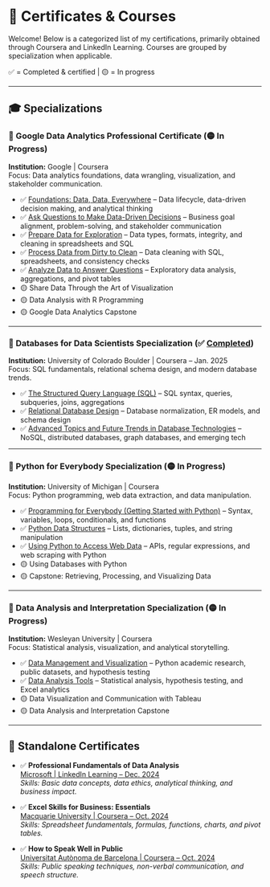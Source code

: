 <!-- 
# 📜 Certificates & Courses

Welcome! Below is a categorized list of my certifications, primarily obtained through Coursera and LinkedIn Learning. Courses are grouped by specialization when applicable.  

✅ = Completed & certified | 🟡 = In progress

---

## 🎓 Specializations

### 📁 Google Data Analytics Professional Certificate (🟡 In Progress)
**Institution:** Google | Coursera  
- ✅ [Foundations: Data, Data, Everywhere](https://www.coursera.org/account/accomplishments/verify/3ZBP819GDXK9)
- ✅ [Ask Questions to Make Data-Driven Decisions](https://www.coursera.org/account/accomplishments/verify/86SVHNZGTS56)
- ✅ [Prepare Data for Exploration](https://www.coursera.org/account/accomplishments/verify/4ST8WV7VYND1)
- ✅ [Process Data from Dirty to Clean](https://www.coursera.org/account/accomplishments/verify/8D8EJBNC224E)
- ✅ [Analyze Data to Answer Questions](https://www.coursera.org/account/accomplishments/verify/M2S22GO09JZ2)
- 🟡 Share Data Through the Art of Visualization  
- 🟡 Data Analysis with R Programming  
- 🟡 Google Data Analytics Capstone  

---

### 📁 Databases for Data Scientists Specialization (✅ [Completed](https://www.coursera.org/account/accomplishments/specialization/1AZYE51KHEO2))
**Institution:** University of Colorado Boulder | Coursera – Jan. 2025  
- ✅ [The Structured Query Language (SQL)](https://www.coursera.org/account/accomplishments/verify/4CJ3XKPH0TUH)  
- ✅ [Relational Database Design](https://www.coursera.org/account/accomplishments/verify/12J2IPXI3PG0)  
- ✅ [Advanced Topics and Future Trends in Database Technologies](https://www.coursera.org/account/accomplishments/records/K5S7G8IHOXDT)

---

### 📁 Python for Everybody Specialization (🟡 In Progress)  
**Institution:** University of Michigan | Coursera  
- ✅ [Programming for Everybody (Getting Started with Python)](https://www.coursera.org/account/accomplishments/records/733B4N9J3M5M)  
- ✅ [Python Data Structures](https://www.coursera.org/account/accomplishments/verify/JCM7C1X0V65Q)  
- ✅ [Using Python to Access Web Data](https://www.coursera.org/account/accomplishments/verify/LGBH3DZPUD83)  
- 🟡 Using Databases with Python  
- 🟡 Capstone: Retrieving, Processing, and Visualizing Data  

---

### 📁 Data Analysis and Interpretation Specialization (🟡 In Progress)  
**Institution:** Wesleyan University | Coursera  
- ✅ [Data Management and Visualization](https://www.coursera.org/account/accomplishments/records/2ZOONZBXOATV)  
- ✅ [Data Analysis Tools](https://www.coursera.org/account/accomplishments/verify/CCOBYXYS4GVS)  
- 🟡 Data Visualization and Communication with Tableau  
- 🟡 Data Analysis and Interpretation Capstone  

---

## 🧩 Standalone Certificates

- ✅ **Professional Fundamentals of Data Analysis**  
  [Microsoft | LinkedIn Learning – Dec. 2024](https://www.linkedin.com/learning/certificates/a0aec5483e762e4a41754e29706fead3f4a0509d17230bb39d82e39f3e604c8d?lipi=urn%3Ali%3Apage%3Ad_flagship3_profile_view_base_certifications_details%3BeBRMK%2BfNThm8WujysDzSFQ%3D%3D)

- ✅ **Excel Skills for Business: Essentials**  
  [Macquarie University | Coursera – Oct. 2024](https://www.coursera.org/account/accomplishments/records/0KKVG0UA1IP0)

- ✅ **How to Speak Well in Public**  
  [Universitat Autònoma de Barcelona | Coursera – Oct. 2024](https://www.coursera.org/account/accomplishments/records/2EPO8W8CKXWU) -->

# 📜 Certificates & Courses

Welcome! Below is a categorized list of my certifications, primarily obtained through Coursera and LinkedIn Learning. Courses are grouped by specialization when applicable.  

✅ = Completed & certified | 🟡 = In progress

---

## 🎓 Specializations

### 📁 Google Data Analytics Professional Certificate (🟡 In Progress)  
**Institution:** Google | Coursera  
Focus: Data analytics foundations, data wrangling, visualization, and stakeholder communication.  
- ✅ [Foundations: Data, Data, Everywhere](https://www.coursera.org/account/accomplishments/verify/3ZBP819GDXK9) – Data lifecycle, data-driven decision making, and analytical thinking  
- ✅ [Ask Questions to Make Data-Driven Decisions](https://www.coursera.org/account/accomplishments/verify/86SVHNZGTS56) – Business goal alignment, problem-solving, and stakeholder communication  
- ✅ [Prepare Data for Exploration](https://www.coursera.org/account/accomplishments/verify/4ST8WV7VYND1) – Data types, formats, integrity, and cleaning in spreadsheets and SQL  
- ✅ [Process Data from Dirty to Clean](https://www.coursera.org/account/accomplishments/verify/8D8EJBNC224E) – Data cleaning with SQL, spreadsheets, and consistency checks  
- ✅ [Analyze Data to Answer Questions](https://www.coursera.org/account/accomplishments/verify/M2S22GO09JZ2) – Exploratory data analysis, aggregations, and pivot tables  
- 🟡 Share Data Through the Art of Visualization  
- 🟡 Data Analysis with R Programming  
- 🟡 Google Data Analytics Capstone  

---

### 📁 Databases for Data Scientists Specialization (✅ [Completed](https://www.coursera.org/account/accomplishments/specialization/1AZYE51KHEO2))  
**Institution:** University of Colorado Boulder | Coursera – Jan. 2025  
Focus: SQL fundamentals, relational schema design, and modern database trends.  
- ✅ [The Structured Query Language (SQL)](https://www.coursera.org/account/accomplishments/verify/4CJ3XKPH0TUH) – SQL syntax, queries, subqueries, joins, aggregations  
- ✅ [Relational Database Design](https://www.coursera.org/account/accomplishments/verify/12J2IPXI3PG0) – Database normalization, ER models, and schema design  
- ✅ [Advanced Topics and Future Trends in Database Technologies](https://www.coursera.org/account/accomplishments/records/K5S7G8IHOXDT) – NoSQL, distributed databases, graph databases, and emerging tech  

---

### 📁 Python for Everybody Specialization (🟡 In Progress)  
**Institution:** University of Michigan | Coursera  
Focus: Python programming, web data extraction, and data manipulation.  
- ✅ [Programming for Everybody (Getting Started with Python)](https://www.coursera.org/account/accomplishments/records/733B4N9J3M5M) – Syntax, variables, loops, conditionals, and functions  
- ✅ [Python Data Structures](https://www.coursera.org/account/accomplishments/verify/JCM7C1X0V65Q) – Lists, dictionaries, tuples, and string manipulation  
- ✅ [Using Python to Access Web Data](https://www.coursera.org/account/accomplishments/verify/LGBH3DZPUD83) – APIs, regular expressions, and web scraping with Python  
- 🟡 Using Databases with Python  
- 🟡 Capstone: Retrieving, Processing, and Visualizing Data  

---

### 📁 Data Analysis and Interpretation Specialization (🟡 In Progress)  
**Institution:** Wesleyan University | Coursera  
Focus: Statistical analysis, visualization, and analytical storytelling.  
- ✅ [Data Management and Visualization](https://www.coursera.org/account/accomplishments/records/2ZOONZBXOATV) – Python academic research, public datasets, and  hypothesis testing
- ✅ [Data Analysis Tools](https://www.coursera.org/account/accomplishments/verify/CCOBYXYS4GVS) – Statistical analysis, hypothesis testing, and Excel analytics  
- 🟡 Data Visualization and Communication with Tableau  
- 🟡 Data Analysis and Interpretation Capstone  

---

## 🧩 Standalone Certificates

- ✅ **Professional Fundamentals of Data Analysis**  
  [Microsoft | LinkedIn Learning – Dec. 2024](https://www.linkedin.com/learning/certificates/a0aec5483e762e4a41754e29706fead3f4a0509d17230bb39d82e39f3e604c8d?lipi=urn%3Ali%3Apage%3Ad_flagship3_profile_view_base_certifications_details%3BeBRMK%2BfNThm8WujysDzSFQ%3D%3D)  
  *Skills: Basic data concepts, data ethics, analytical thinking, and business impact.*

- ✅ **Excel Skills for Business: Essentials**  
  [Macquarie University | Coursera – Oct. 2024](https://www.coursera.org/account/accomplishments/records/0KKVG0UA1IP0)  
  *Skills: Spreadsheet fundamentals, formulas, functions, charts, and pivot tables.*

- ✅ **How to Speak Well in Public**  
  [Universitat Autònoma de Barcelona | Coursera – Oct. 2024](https://www.coursera.org/account/accomplishments/records/2EPO8W8CKXWU)  
  *Skills: Public speaking techniques, non-verbal communication, and speech structure.*
